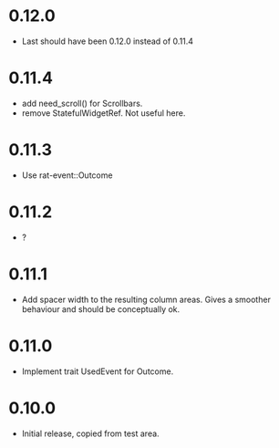 # 0.12.0

* Last should have been 0.12.0 instead of 0.11.4

# 0.11.4

* add need_scroll() for Scrollbars.
* remove StatefulWidgetRef. Not useful here.

# 0.11.3

* Use rat-event::Outcome

# 0.11.2

* ?

# 0.11.1

* Add spacer width to the resulting column areas.
  Gives a smoother behaviour and should be conceptually ok.

# 0.11.0

* Implement trait UsedEvent for Outcome.

# 0.10.0

* Initial release, copied from test area.